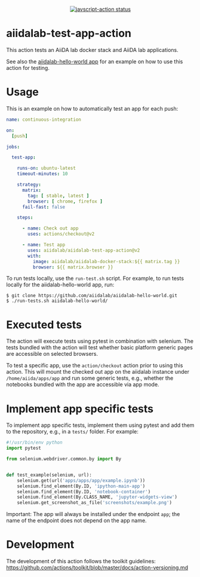 <p align="center">
  <a href="https://github.com/actions/javascript-action/actions"><img alt="javscript-action status" src="https://github.com/actions/javascript-action/workflows/units-test/badge.svg"></a>
</p>

# aiidalab-test-app-action

This action tests an AiiDA lab docker stack and AiiDA lab applications.

See also the [aiidalab-hello-world app](https://github.com/aiidalab/aiidalab-hello-world) for an example on how to use this action for testing.

# Usage

This is an example on how to automatically test an app for each push:

<!-- start usage -->
```yaml
name: continuous-integration

on:
  [push]

jobs:

  test-app:

    runs-on: ubuntu-latest
    timeout-minutes: 10

    strategy:
      matrix:
        tag: [ stable, latest ]
        browser: [ chrome, firefox ]
      fail-fast: false

    steps:

      - name: Check out app
        uses: actions/checkout@v2

      - name: Test app
        uses: aiidalab/aiidalab-test-app-action@v2
        with:
          image: aiidalab/aiidalab-docker-stack:${{ matrix.tag }}
          browser: ${{ matrix.browser }}
```
<!-- end usage -->

To run tests locally, use the `run-test.sh` script.
For example, to run tests locally for the aiidalab-hello-world app, run:

```console
$ git clone https://github.com/aiidalab/aiidalab-hello-world.git
$ ./run-tests.sh aiidalab-hello-world/
```

# Executed tests

The action will execute tests using pytest in combination with selenium.
The tests bundled with the action will test whether basic platform generic pages are accessible on selected browsers.

To test a specific app, use the `action/checkout` action prior to using this action.
This will mount the checked out app on the aiidalab instance under `/home/aiida/apps/app` and run some generic tests, e.g., whether the notebooks bundled with the app are accessible via app mode.

# Implement app specific tests

To implement app specific tests, implement them using pytest and add them to the repository, e.g., in a `tests/` folder.
For example:
```python
#!/usr/bin/env python
import pytest

from selenium.webdriver.common.by import By


def test_example(selenium, url):
    selenium.get(url('apps/apps/app/example.ipynb'))
    selenium.find_element(By.ID, 'ipython-main-app')
    selenium.find_element(By.ID, 'notebook-container')
    selenium.find_element(By.CLASS_NAME, 'jupyter-widgets-view')
    selenium.get_screenshot_as_file('screenshots/example.png')
```

Important: The app will always be installed under the endpoint `app`; the name of the endpoint does not depend on the app name.

# Development

The development of this action follows the toolkit guidelines: https://github.com/actions/toolkit/blob/master/docs/action-versioning.md
